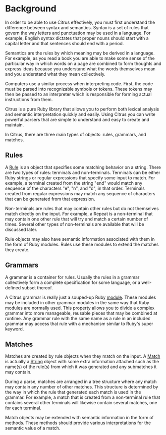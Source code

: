 # Background


In order to be able to use Citrus effectively, you must first understand the
difference between syntax and semantics. Syntax is a set of rules that govern
the way letters and punctuation may be used in a language. For example, English
syntax dictates that proper nouns should start with a capital letter and that
sentences should end with a period.

Semantics are the rules by which meaning may be derived in a language. For
example, as you read a book you are able to make some sense of the particular
way in which words on a page are combined to form thoughts and express ideas
because you understand what the words themselves mean and you understand what
they mean collectively.

Computers use a similar process when interpreting code. First, the code must be
parsed into recognizable symbols or tokens. These tokens may then be passed to
an interpreter which is responsible for forming actual instructions from them.

Citrus is a pure Ruby library that allows you to perform both lexical analysis
and semantic interpretation quickly and easily. Using Citrus you can write
powerful parsers that are simple to understand and easy to create and maintain.

In Citrus, there are three main types of objects: rules, grammars, and matches.

## Rules

A [Rule](api/classes/Citrus/Rule.html) is an object that specifies some matching
behavior on a string. There are two types of rules: terminals and non-terminals.
Terminals can be either Ruby strings or regular expressions that specify some
input to match. For example, a terminal created from the string "end" would
match any sequence of the characters "e", "n", and "d", in that order. Terminals
created from regular expressions may match any sequence of characters that can
be generated from that expression.

Non-terminals are rules that may contain other rules but do not themselves match
directly on the input. For example, a Repeat is a non-terminal that may contain
one other rule that will try and match a certain number of times. Several other
types of non-terminals are available that will be discussed later.

Rule objects may also have semantic information associated with them in the form
of Ruby modules. Rules use these modules to extend the matches they create.

## Grammars

A grammar is a container for rules. Usually the rules in a grammar collectively
form a complete specification for some language, or a well-defined subset
thereof.

A Citrus grammar is really just a souped-up Ruby
[module](http://ruby-doc.org/core/classes/Module.html). These modules may be
included in other grammar modules in the same way that Ruby modules are normally
used. This property allows you to divide a complex grammar into more manageable, 
reusable pieces that may be combined at runtime. Any grammar rule with the same 
name as a rule in an included grammar may access that rule with a mechanism 
similar to Ruby's super keyword.

## Matches

Matches are created by rule objects when they match on the input. A 
[Match](api/classes/Citrus/Match.html) is actually a 
[String](http://ruby-doc.org/core/classes/String.html) object with some extra 
information attached such as the name(s) of the rule(s) from which it was
generated and any submatches it may contain.

During a parse, matches are arranged in a tree structure where any match may
contain any number of other matches. This structure is determined by the way in
which the rule that generated each match is used in the grammar. For example, a 
match that is created from a non-terminal rule that contains several other 
terminals will likewise contain several matches, one for each terminal.

Match objects may be extended with semantic information in the form of methods.
These methods should provide various interpretations for the semantic value of a
match.

